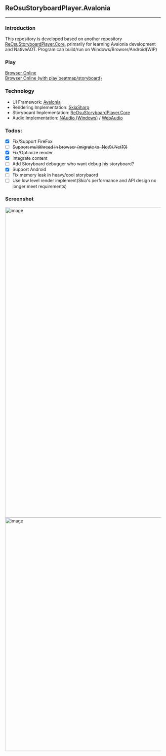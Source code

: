 ## ReOsuStoryboardPlayer.Avalonia
---------------
### Introduction
This repository is developed based on another repository [ReOsuStoryboardPlayer.Core](https://github.com/MikiraSora/ReOsuStoryboardPlayer/tree/master/ReOsuStoryboardPlayer.Core), primarily for learning Avalonia development and NativeAOT.
Program can build/run on Windows/Browser/Android(WIP)

### Play
[Browser Online](https://mikirasora.github.io/ReOsuStoryboardPlayer.Avalonia/)</br>
[Browser Online (with play beatmap/storyboard)](https://mikirasora.github.io/ReOsuStoryboardPlayer.Avalonia?loadBeatmapSetId=548679)

### Technology

* UI Framework: [Avalonia](https://github.com/AvaloniaUI/Avalonia)
* Rendering Implementation: [SkiaSharp](https://github.com/mono/SkiaSharp)
* Storyboard Implementation: [ReOsuStoryboardPlayer.Core](https://github.com/MikiraSora/ReOsuStoryboardPlayer/tree/master/ReOsuStoryboardPlayer.Core)
* Audio Implementation: [NAudio (Windows)](https://github.com/naudio/NAudio) / [WebAudio](https://developer.mozilla.org/zh-CN/docs/Web/API/Web_Audio_API)

### Todos:

- [x] Fix/Support FireFox
- [ ] ~~Support multithread in browser (migrate to .Net9/.Net10)~~
- [x] Fix/Optimize render
- [x] Integrate content
- [ ] Add Storyboard debugger who want debug his storyboard?
- [x] Support Android
- [ ] Fix memory leak in heavy/cool storybaord
- [ ] Use low level render implement(Skia's performance and API design no longer meet requirements)

### Screenshot
<img width="1915" height="1001" alt="image" src="https://github.com/user-attachments/assets/59d5471d-2586-4f1f-8441-49cab3e95ec1" />
<img width="1440" height="753" alt="image" src="https://github.com/user-attachments/assets/a75e5bec-b413-4ad6-87f8-f2489a438c58" />

